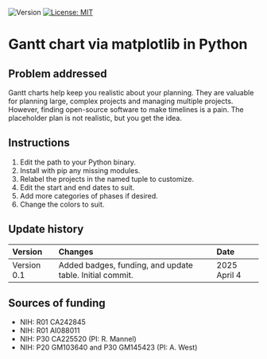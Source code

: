 ![Version](https://img.shields.io/static/v1?label=gantt-chart-py&message=0.0&color=brightcolor)
[![License: MIT](https://img.shields.io/badge/License-MIT-blue.svg)](https://opensource.org/licenses/MIT)


# Gantt chart via matplotlib in Python

## Problem addressed

Gantt charts help keep you realistic about your planning.
They are valuable for planning large, complex projects and managing multiple projects.
However, finding open-source software to make timelines is a pain.
The placeholder plan is not realistic, but you get the idea.





## Instructions
 1. Edit the path to your Python binary.
 2. Install with pip any missing modules.
 3. Relabel the projects in the named tuple to customize.
 4. Edit the start and end dates to suit.
 5. Add more categories of phases if desired.
 7. Change the colors to suit.



## Update history

|Version      | Changes                                                                                                                                                                         | Date                 |
|:-----------|:------------------------------------------------------------------------------------------------------------------------------------------|:--------------------|
| Version 0.1 |   Added badges, funding, and update table.  Initial commit.                                                                                                                | 2025 April 4 |

## Sources of funding

- NIH: R01 CA242845
- NIH: R01 AI088011
- NIH: P30 CA225520 (PI: R. Mannel)
- NIH: P20 GM103640 and P30 GM145423 (PI: A. West)
